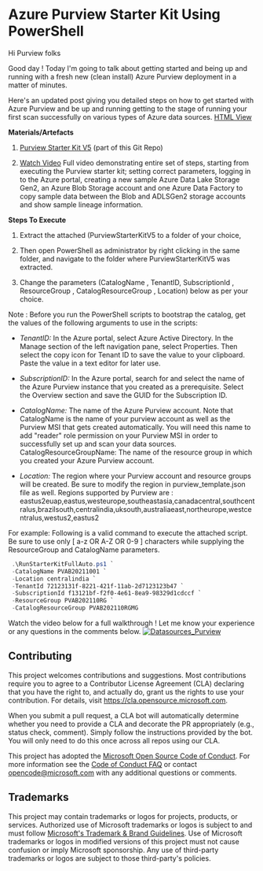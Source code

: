 # Azure Purview Starter Kit Using PowerShell

Hi Purview folks 

Good day ! Today I'm going to talk about getting started and being up and running with a fresh new (clean install) Azure Purview deployment in a matter of minutes.

Here's an updated post giving you detailed steps on how to get started with Azure Purview and be up and running getting to the stage of running your first scan successfully on various types of Azure data sources. [HTML View](https://techcommunity.microsoft.com/t5/azure-purview/getting-started-with-azure-purview-using-purview-starter-kit/m-p/2671432) 

**Materials/Artefacts**

1) [Purview Starter Kit V5](https://github.com/Azure/Azure-Purview-Starter-Kit/blob/main/PurviewStarterKitV5.zip) (part of this Git Repo)

2) [Watch Video](https://youtu.be/8BG4_i1kbzE) Full video demonstrating entire set of steps, starting from executing the Purview starter kit; setting correct parameters, logging in to the Azure portal, creating a new sample Azure Data Lake Storage Gen2, an Azure Blob Storage account and one Azure Data Factory to copy sample data between the Blob and ADLSGen2 storage accounts and show sample lineage information.


**Steps To Execute**

1) Extract the attached (PurviewStarterKitV5 to a folder of your choice,

2) Then open PowerShell as administrator by right clicking in the same folder, and navigate to the folder where PurviewStarterKitV5 was extracted.

3) Change the parameters (CatalogName , TenantID, SubscriptionId , ResourceGroup , CatalogResourceGroup , Location) below as per your choice. 

Note : Before you run the PowerShell scripts to bootstrap the catalog, get the values of the following arguments to use in the scripts:

-  *TenantID:* In the Azure portal, select Azure Active Directory. In the Manage section of the left navigation pane, select Properties. Then select the copy icon for Tenant ID to save the value to your clipboard. Paste the value in a text editor for later use.

-  *SubscriptionID:* In the Azure portal, search for and select the name of the Azure Purview instance that you created as a prerequisite. Select the Overview section and save the GUID for the Subscription ID.

-  *CatalogName:* The name of the Azure Purview account. Note that CatalogName is the name of your purview account as well as the Purview MSI that gets created automatically. You will need this name to add "reader" role permission on your Purview MSI in order to successfully set up and scan your data sources.
CatalogResourceGroupName: The name of the resource group in which you created your Azure Purview account.

-  *Location:* The region where your Purview account and resource groups will be created. Be sure to modify the region in purview_template.json file as well. Regions supported by Purview are : 
eastus2euap,eastus,westeurope,southeastasia,canadacentral,southcentralus,brazilsouth,centralindia,uksouth,australiaeast,northeurope,westcentralus,westus2,eastus2

For example: Following is a valid command to execute the attached script. Be sure to use only [ a-z OR A-Z OR 0-9 ] characters while supplying the ResourceGroup and CatalogName parameters. 

 
```PowerShell
 .\RunStarterKitFullAuto.ps1 `
 -CatalogName PVAB20211001 `
 -Location centralindia `
 -TenantId 72123131f-8221-421f-11ab-2d7123123b47 `
 -SubscriptionId f13121bf-f2f0-4e61-8ea9-98329d1cdccf `
 -ResourceGroup PVAB202110RG `
 -CatalogResourceGroup PVAB202110RGMG
```

Watch the video below for a full walkthrough ! Let me know your experience or any questions in the comments below.
[![Datasources_Purview](https://user-images.githubusercontent.com/13808986/130713059-b67098a5-f1a0-43ea-ac3e-249e23b5b2ac.PNG)](https://youtu.be/8BG4_i1kbzE)

## Contributing

This project welcomes contributions and suggestions.  Most contributions require you to agree to a
Contributor License Agreement (CLA) declaring that you have the right to, and actually do, grant us
the rights to use your contribution. For details, visit https://cla.opensource.microsoft.com.

When you submit a pull request, a CLA bot will automatically determine whether you need to provide
a CLA and decorate the PR appropriately (e.g., status check, comment). Simply follow the instructions
provided by the bot. You will only need to do this once across all repos using our CLA.

This project has adopted the [Microsoft Open Source Code of Conduct](https://opensource.microsoft.com/codeofconduct/).
For more information see the [Code of Conduct FAQ](https://opensource.microsoft.com/codeofconduct/faq/) or
contact [opencode@microsoft.com](mailto:opencode@microsoft.com) with any additional questions or comments.

## Trademarks

This project may contain trademarks or logos for projects, products, or services. Authorized use of Microsoft 
trademarks or logos is subject to and must follow 
[Microsoft's Trademark & Brand Guidelines](https://www.microsoft.com/en-us/legal/intellectualproperty/trademarks/usage/general).
Use of Microsoft trademarks or logos in modified versions of this project must not cause confusion or imply Microsoft sponsorship.
Any use of third-party trademarks or logos are subject to those third-party's policies.
